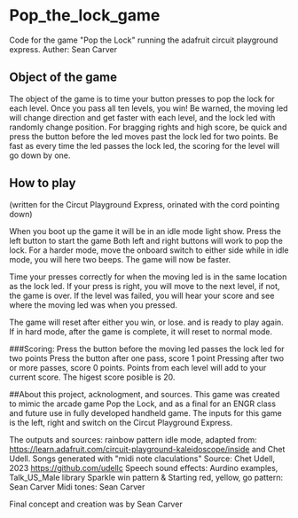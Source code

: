 # Pop_the_lock_game
Code for the game "Pop the Lock" running the adafruit circuit playground express.
Auther: Sean Carver

## Object of the game
The object of the game is to time your button presses to pop the lock for each level.
Once you pass all ten levels, you win!
Be warned, the moving led will change direction and get faster with each level, and the lock led with randomly change position.
For bragging rights and high score, be quick and press the button before the led moves past the lock led for two points. 
Be fast as every time the led passes the lock led, the scoring for the level will go down by one. 

## How to play
(written for the Circut Playground Express, orinated with the cord pointing down)

When you boot up the game it will be in an idle mode light show. 
Press the left button to start the game
Both left and right buttons will work to pop the lock.
For a harder mode, move the onboard switch to either side while in idle mode, you will here two beeps. The game will now be faster. 

Time your presses correctly for when the moving led is in the same location as the lock led. 
If your press is right, you will move to the next level, if not, the game is over.
If the level was failed, you will hear your score and see where the moving led was when you pressed.

The game will reset after either you win, or lose. and is ready to play again. 
If in hard mode, after the game is complete, it will reset to normal mode.

###Scoring: 
Press the button before the moving led passes the lock led for two points
Press the button after one pass, score 1 point
Pressing after two or more passes, score 0 points. 
Points from each level will add to your current score. 
The higest score posible is 20. 

##About this project, acknologment, and sources.
This game was created to mimic the arcade game Pop the Lock, and as a final for an ENGR class and future use in fully developed handheld game. 
The inputs for this game is the left, right and switch on the Circut Playground Express. 

The outputs and sources:
rainbow pattern idle mode, adapted from: https://learn.adafruit.com/circuit-playground-kaleidoscope/inside and Chet Udell.
Songs generated with "midi note claculations" Source: Chet Udell, 2023 https://github.com/udellc
Speech sound effects: Aurdino examples, Talk_US_Male library
Sparkle win pattern & Starting red, yellow, go pattern: Sean Carver
Midi tones: Sean Carver

Final concept and creation was by Sean Carver
